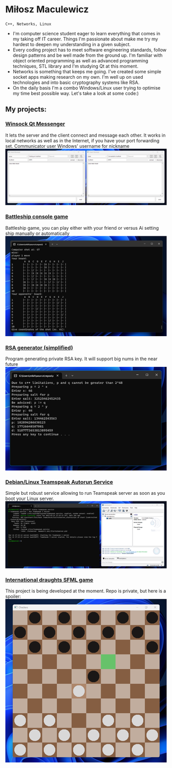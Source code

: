 # Miłosz Maculewicz

` C++, Networks, Linux `

- I'm computer science student eager to learn everything that comes in my taking off IT career. Things I'm passionate about make me try my hardest to deepen my understanding in a given subject.
- Every coding project has to meet software engineering standards, follow design patterns and be well made from the ground up. I'm familiar with object oriented programming as well as advanced programming techniques, STL library and I'm studying Qt at this moment.
- Networks is something that keeps me going. I've created some simple socket apps making research on my own. I'm well up on used technologies and into basic cryptography systems like RSA.
- On the daily basis I'm a combo Windows/Linux user trying to optimise my time best possible way. Let's take a look at some code:)

## My projects:
### [Winsock Qt Messenger](https://github.com/mldxo/Simple-Qt-and-Winsock-Messenger#readme)
It lets the server and the client connect and message each other. It works in local networks as well as in the Internet, if you have your port forwarding set. Communicator user Windows' username for nickname
![:)](src/messenger.png)

### [Battleship console game](https://github.com/mldxo/Battleship-console-game#readme)
Battleship game, you can play either with your friend or versus Ai setting ship manually or automatically
![:)](src/battleship.png)

### [RSA generator (simplified)](https://github.com/mldxo/Simple-RSA-keyGen#readme)
Program generating private RSA key. It will support big nums in the near future
![:)](src/rsa.png)

### [Debian/Linux Teamspeak Autorun Service](https://github.com/mldxo/Teamspeak-Service#readme)
Simple but robust service allowing to run Teamspeak server as soon as you boot your Linux server.
![:)](src/linux.png)

### [International draughts SFML game](https://github.com/mldxo/checkers-console-game#readme)
This project is being developed at the moment. Repo is private, but here is a spoiler:
![:)](src/checkers.png)


